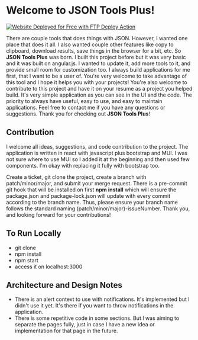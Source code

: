 # Welcome to JSON Tools Plus!

[<img alt="Website Deployed for Free with FTP Deploy Action" src="https://img.shields.io/badge/Website deployed for free with-FTP DEPLOY ACTION-%3CCOLOR%3E?style=for-the-badge&color=2b9348">](https://github.com/SamKirkland/FTP-Deploy-Action)

There are couple tools that does things with JSON. However, I wanted one place that does it all. I also wanted couple other features like copy to clipboard, download results, save things in the browser for a bit, etc. So **JSON Tools Plus** was born. I built this project before but it was very basic and it was built on angular.js. I wanted to update it, add more tools to it, and provide small room for customization too. I always build applications for me first, that I want to be a user of. You're very welcome to take advantage of this tool and I hope it helps you with your projects! You're also welcome to contribute to this project and have it on your resume as a project you helped build. It's very simple application as you can see in the UI and the code. The priority to always have useful, easy to use, and easy to maintain applications. Feel free to contact me if you have any questions or suggestions. Thank you for checking out **JSON Tools Plus**!

## Contribution
I welcome all ideas, suggestions, and code contribution to the project. The application is written in react with javascript plus bootstrap and MUI. I was not sure where to use MUI so I added it at the beginning and then used few components. I'm okay with replacing it fully with bootstrap too.

Create a ticket, git clone the project, create a branch with patch/minor/major, and submit your merge request. There is a pre-commit git hook that will be installed on first **npm install** which will ensure the package.json and package-lock.json will update with every commit according to the branch name. Thus, please ensure your branch name follows the standard naming (patch/minor/major)-issueNumber. Thank you, and looking forward for your contributions!

## To Run Locally

- git clone
- npm install
- npm start
- access it on localhost:3000

## Architecture and Design Notes

- There is an alert context to use with notifications. It's implemented but I didn't use it yet. It's there if you want to throw notifications in the application.
- There is some repetitive code in some sections. But I was aiming to separate the pages fully, just in case I have a new idea or implementation for that page in the future.